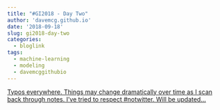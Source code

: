 ```yaml
---
title: "#GI2018 - Day Two"
author: 'davemcg.github.io'
date: '2018-09-18'
slug: gi2018-day-two
categories:
  - bloglink
tags:
  - machine-learning
  - modeling
  - davemcggithubio
---
```


[Typos everywhere. Things may change dramatically over time as I scan back through notes. I’ve tried to respect #notwitter. Will be updated...<click to read more>](http://davemcg.github.io/./post/gi2018-day-two/)

